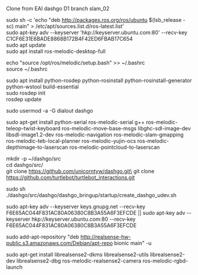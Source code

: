 Clone from EAI dashgo D1 branch slam_02

sudo sh -c 'echo "deb http://packages.ros.org/ros/ubuntu $(lsb_release -sc) main" > /etc/apt/sources.list.d/ros-latest.list'\
sudo apt-key adv --keyserver 'hkp://keyserver.ubuntu.com:80' --recv-key C1CF6E31E6BADE8868B172B4F42ED6FBAB17C654\
sudo apt update\
sudo apt install ros-melodic-desktop-full

echo "source /opt/ros/melodic/setup.bash" >> ~/.bashrc\
source ~/.bashrc

sudo apt install python-rosdep python-rosinstall python-rosinstall-generator python-wstool build-essential\
sudo rosdep init\
rosdep update

sudo usermod -a -G dialout dashgo

sudo apt-get install python-serial ros-melodic-serial g++ ros-melodic-teleop-twist-keyboard ros-melodic-move-base-msgs libghc-sdl-image-dev libsdl-image1.2-dev ros-melodic-navigation ros-melodic-slam-gmapping ros-melodic-teb-local-planner ros-melodic-yujin-ocs ros-melodic-depthimage-to-laserscan ros-melodic-pointcloud-to-laserscan

mkdir -p ~/dashgo/src\
cd dashgo/src/\
git clone https://github.com/unicorntyw/dashgo.git\
git clone https://github.com/turtlebot/turtlebot_interactions.git

sudo sh ./dashgo/src/dashgo/dashgo_bringup/startup/create_dashgo_udev.sh

sudo apt-key adv --keyserver keys.gnupg.net --recv-key F6E65AC044F831AC80A06380C8B3A55A6F3EFCDE || sudo apt-key adv --keyserver hkp://keyserver.ubuntu.com:80 --recv-key F6E65AC044F831AC80A06380C8B3A55A6F3EFCDE

sudo add-apt-repository "deb http://realsense-hw-public.s3.amazonaws.com/Debian/apt-repo bionic main" -u

sudo apt-get install librealsense2-dkms librealsense2-utils librealsense2-dev librealsense2-dbg ros-melodic-realsense2-camera ros-melodic-rgbd-launch

